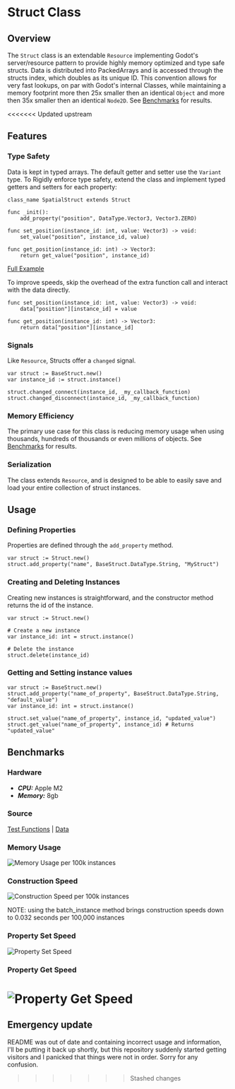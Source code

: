 # Struct Class

## Overview

The `Struct` class is an extendable `Resource` implementing Godot's server/resource pattern to provide highly memory optimized and type safe structs. Data is distributed into <Type>PackedArrays and is accessed through the structs index, which doubles as its unique ID. This convention allows for very fast lookups, on par with Godot's internal Classes, while maintaining a memory footprint more then 25x smaller then an identical `Object` and more then 35x smaller then an identical `Node2D`. See [Benchmarks](#benchmarks) for results.

<<<<<<< Updated upstream
## Features

### Type Safety
Data is kept in typed arrays. The default getter and setter use the `Variant` type. To Rigidly enforce type safety, extend the class and implement typed getters and setters for each property:
```
class_name SpatialStruct extends Struct

func _init():
    add_property("position", DataType.Vector3, Vector3.ZERO)

func set_position(instance_id: int, value: Vector3) -> void:
    set_value("position", instance_id, value)

func get_position(instance_id: int) -> Vector3:
    return get_value("position", instance_id)
```
[Full Example](test/example_struct.gd)

To improve speeds, skip the overhead of the extra function call and interact with the data directly.
```
func set_position(instance_id: int, value: Vector3) -> void:
    data["position"][instance_id] = value

func get_position(instance_id: int) -> Vector3:
    return data["position"][instance_id]
```

### Signals
Like `Resource`, Structs offer a `changed` signal.
```
var struct := BaseStruct.new()
var instance_id := struct.instance()

struct.changed_connect(instance_id, _my_callback_function)
struct.changed_disconnect(instance_id, _my_callback_function)
```

### Memory Efficiency
The primary use case for this class is reducing memory usage when using thousands, hundreds of thousands or even millions of objects. See [Benchmarks](#benchmarks) for results.

### Serialization
The class extends `Resource`, and is designed to be able to easily save and load your entire collection of struct instances.

## Usage

### Defining Properties
Properties are defined through the `add_property` method.
```
var struct := Struct.new()
struct.add_property("name", BaseStruct.DataType.String, "MyStruct")
```

### Creating and Deleting Instances
Creating new instances is straightforward, and the constructor method returns the id of the instance.
```
var struct := Struct.new()

# Create a new instance
var instance_id: int = struct.instance()

# Delete the instance
struct.delete(instance_id)
```

### Getting and Setting instance values
```
var struct := BaseStruct.new()
struct.add_property("name_of_property", BaseStruct.DataType.String, "default_value")
var instance_id: int = struct.instance()

struct.set_value("name_of_property", instance_id, "updated_value")
struct.get_value("name_of_property", instance_id) # Returns "updated_value"
```

## Benchmarks

### Hardware
- ***CPU:*** Apple M2
- ***Memory:*** 8gb

### Source
[Test Functions](test/test.gd) | [Data](test/benchmarks.txt)

### Memory Usage
![Memory Usage per 100k instances](test/Memory100k.png)

### Construction Speed
![Construction Speed per 100k instances](test/Construction100k.png)

NOTE: using the batch_instance method brings construction speeds down to 0.032 seconds per 100,000 instances

### Property Set Speed
![Property Set Speed](test/SetSpeed.png)

### Property Get Speed
![Property Get Speed](test/GetSpeed.png)
=======
## Emergency update
README was out of date and containing incorrect usage and information, I'll be putting it back up shortly, but this repository suddenly started getting visitors and I panicked that things were not in order. Sorry for any confusion.
>>>>>>> Stashed changes
